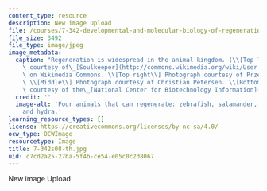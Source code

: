 ```yaml
---
content_type: resource
description: New image Upload
file: /courses/7-342-developmental-and-molecular-biology-of-regeneration-spring-2008/c7cd2a2527ba5f4bce54e05c0c2d8067_7-342s08-th.jpg
file_size: 3492
file_type: image/jpeg
image_metadata:
  caption: "Regeneration is widespread in the animal kingdom. (\\[Top left\\] Photograph\
    \ courtesy of\_[Soulkeeper](http://commons.wikimedia.org/wiki/User:Soulkeeper)\
    \ on Wikimedia Commons. \\[Top right\\] Photograph courtesy of Przemyslaw Malkowski.\
    \ \\[Middle\\] Photograph courtesy of Christian Petersen. \\[Bottom\\] Photograph\
    \ courtesy of the\_[National Center for Biotechnology Information](http://www.ncbi.nlm.nih.gov/).)"
  credit: ''
  image-alt: 'Four animals that can regenerate: zebrafish, salamander, planarian,
    and hydra.'
learning_resource_types: []
license: https://creativecommons.org/licenses/by-nc-sa/4.0/
ocw_type: OCWImage
resourcetype: Image
title: 7-342s08-th.jpg
uid: c7cd2a25-27ba-5f4b-ce54-e05c0c2d8067
---
```

New image Upload